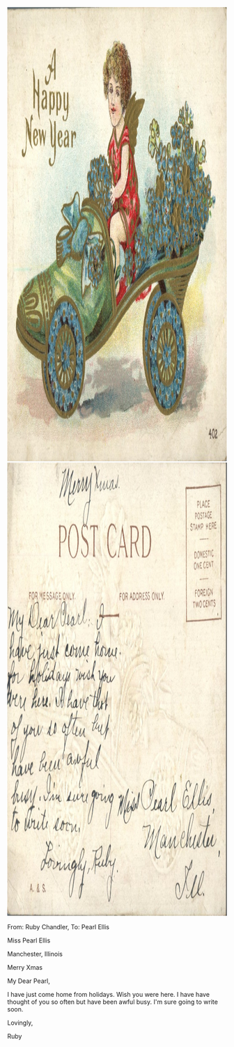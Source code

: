 <html><body><img class="alignnone size-full wp-image-1205" src="/wp-content/uploads/2014/06/postcard-2014-20140605_13291002_0522.jpg" alt="postcard-2014-20140605_13291002_0522" width="1497" height="1043"> <img class="alignnone size-full wp-image-1206" src="/wp-content/uploads/2014/06/postcard-2014-20140605_13292371_0523.jpg" alt="postcard-2014-20140605_13292371_0523" width="1540" height="1041">



From: Ruby Chandler, To: Pearl Ellis



Miss Pearl Ellis

Manchester, Illinois



Merry Xmas

My Dear Pearl,

I have just come home from holidays. Wish you were here. I have have thought of you so often but have been awful busy. I'm sure going to write soon.

Lovingly,

Ruby</body></html>